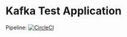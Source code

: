 # Kafka Test Application

Pipeline: [![CircleCI](https://circleci.com/gh/ftamas88/kafka-test.svg?style=svg)](https://circleci.com/gh/ftamas88/kafka-test)

